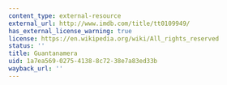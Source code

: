 ```yaml
---
content_type: external-resource
external_url: http://www.imdb.com/title/tt0109949/
has_external_license_warning: true
license: https://en.wikipedia.org/wiki/All_rights_reserved
status: ''
title: Guantanamera
uid: 1a7ea569-0275-4138-8c72-38e7a83ed33b
wayback_url: ''
---
```


